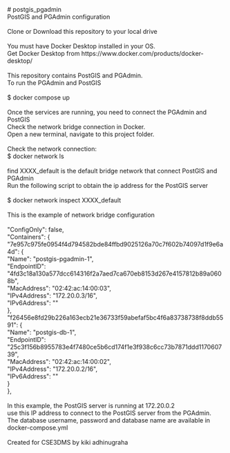 <html>
# postgis_pgadmin<br>
PostGIS and PGAdmin configuration<br>
<br>
Clone or Download this repository to your local drive<br>
<br>
You must have Docker Desktop installed in your OS.<br>
Get Docker Desktop from https://www.docker.com/products/docker-desktop/<br>
<br>
This repository contains PostGIS and PGAdmin.<br>
To run the PGAdmin and PostGIS<br>
<br>
$ docker compose up<br>
<br>
Once the services are running, you need to connect the PGAdmin and PostGIS<br>
Check the network bridge connection in Docker.<br>
Open a new terminal, navigate to this project folder.<br>
<br>
Check the network connection:<br>
$ docker network ls<br>
<br>
find XXXX_default is the default bridge network that connect PostGIS and PGAdmin<br>
Run the following script to obtain the ip address for the PostGIS server<br>
<br>
$ docker network inspect XXXX_default<br>
<br>
This is the example of network bridge configuration<br>
<br>        "ConfigOnly": false,
<br>        "Containers": {
<br>            "7e957c975fe0954f4d794582bde84ffbd9025126a70c7f602b74097d1f9e6a4d": {
<br>                "Name": "postgis-pgadmin-1",
<br>                "EndpointID": "4fd3c18a130a577dcc614316f2a7aed7ca670eb8153d267e4157812b89a0608b",
<br>                "MacAddress": "02:42:ac:14:00:03",
<br>                "IPv4Address": "172.20.0.3/16",
<br>                "IPv6Address": ""
<br>            },
<br>            "f26456e8fd29b226a163ecb21e36733f59abefaf5bc4f6a83738738f8ddb5591": {
<br>                "Name": "postgis-db-1",
<br>                "EndpointID": "25c3f156b8955783e4f7480ce5b6cd174f1e3f938c6cc73b7871ddd117060739",
<br>                "MacAddress": "02:42:ac:14:00:02",
<br>                "IPv4Address": "172.20.0.2/16",
<br>                "IPv6Address": ""
<br>            }
<br>        },
<br>        <br>
In this example, the PostGIS server is running at 172.20.0.2<br>
use this IP address to connect to the PostGIS server from the PGAdmin.<br>
The database username, password and database name are available in docker-compose.yml<br>
<br>
Created for CSE3DMS by kiki adhinugraha<br>
</html>

